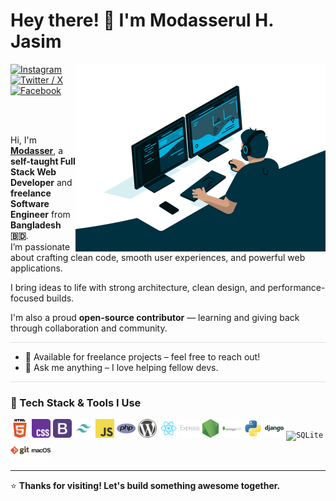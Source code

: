 <h1 align="left">Hey there! 👋 I'm Modasserul H. Jasim</h1>

<img align="right" src="https://github.com/modasserjasim/modasserjasim/blob/main/code.gif?raw=true" alt="Computer Coding" width="400"/>

<a href="https://www.instagram.com/modasserjasim/">
  <img alt="Instagram" width="28px" src="https://raw.githubusercontent.com/hussainweb/hussainweb/main/icons/instagram.png" />
</a>
<a href="https://twitter.com/modasserjasim">
  <img alt="Twitter / X" width="28px" src="https://cdn.jsdelivr.net/npm/simple-icons@v11/icons/x.svg" />
</a>
<a href="https://www.facebook.com/JasimCSE">
  <img alt="Facebook" width="28px" src="https://upload.wikimedia.org/wikipedia/commons/5/51/Facebook_f_logo_%282019%29.svg" />
</a>

<br/><br/>

Hi, I'm [**Modasser**](https://modasserjasim.com/), a **self-taught Full Stack Web Developer** and **freelance Software Engineer** from **Bangladesh 🇧🇩**.  
I’m passionate about crafting clean code, smooth user experiences, and powerful web applications.

I bring ideas to life with strong architecture, clean design, and performance-focused builds.

I'm also a proud **open-source contributor** — learning and giving back through collaboration and community. 

<hr style="height:1px;border:none;background-color:#e0e0e0;" />

- 💼 Available for freelance projects – feel free to reach out!  
- 💬 Ask me anything – I love helping fellow devs.

<hr style="height:1px;border:none;background-color:#e0e0e0;" />

### 🧰 Tech Stack & Tools I Use

<code><img height="30" src="https://raw.githubusercontent.com/github/explore/master/topics/html/html.png" title="HTML5"></code>
<code><img height="30" src="https://raw.githubusercontent.com/github/explore/master/topics/css/css.png" title="CSS3"></code>
<code><img height="30" src="https://raw.githubusercontent.com/github/explore/master/topics/bootstrap/bootstrap.png" title="Bootstrap"></code>
<code><img height="30" src="https://raw.githubusercontent.com/github/explore/master/topics/tailwind/tailwind.png" title="Tailwind CSS"></code>
<code><img height="30" src="https://raw.githubusercontent.com/github/explore/master/topics/javascript/javascript.png" title="JavaScript"></code>
<code><img height="30" src="https://raw.githubusercontent.com/github/explore/master/topics/php/php.png" title="PHP"></code>
<code><img height="30" src="https://raw.githubusercontent.com/github/explore/master/topics/wordpress/wordpress.png" title="WordPress"></code>
<code><img height="30" src="https://raw.githubusercontent.com/github/explore/master/topics/react/react.png" title="React"></code>
<code><img height="30" src="https://raw.githubusercontent.com/github/explore/master/topics/express/express.png" title="Express.js"></code>
<code><img height="30" src="https://raw.githubusercontent.com/github/explore/master/topics/nodejs/nodejs.png" title="Node.js"></code>
<code><img height="30" src="https://raw.githubusercontent.com/github/explore/master/topics/mongodb/mongodb.png" title="MongoDB"></code>
<code><img height="30" src="https://raw.githubusercontent.com/github/explore/master/topics/python/python.png" title="Python"></code>
<code><img height="30" src="https://raw.githubusercontent.com/github/explore/master/topics/django/django.png" title="Django"></code>
<code><img height="30" src="https://www.vectorlogo.zone/logos/sqlite/sqlite-icon.svg" title="SQLite"></code>
<code><img height="30" src="https://raw.githubusercontent.com/github/explore/master/topics/git/git.png" title="Git"></code>
<code><img height="30" src="https://raw.githubusercontent.com/github/explore/master/topics/macos/macos.png" title="macOS"></code>

---

⭐ **Thanks for visiting! Let's build something awesome together.**
